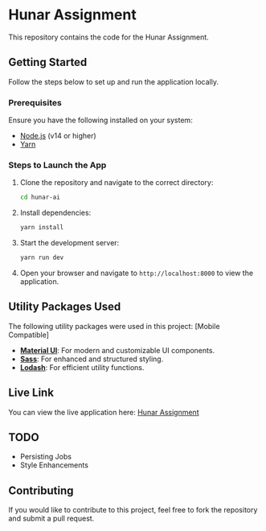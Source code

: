 # Hunar Assignment

This repository contains the code for the Hunar Assignment.

## Getting Started

Follow the steps below to set up and run the application locally.

### Prerequisites

Ensure you have the following installed on your system:

- [Node.js](https://nodejs.org/) (v14 or higher)
- [Yarn](https://classic.yarnpkg.com/en/docs/install/)

### Steps to Launch the App

1. Clone the repository and navigate to the correct directory:

    ```bash
    cd hunar-ai
    ```

2. Install dependencies:

    ```bash
    yarn install
    ```

3. Start the development server:

    ```bash
    yarn run dev
    ```

4. Open your browser and navigate to `http://localhost:8000` to view the
   application.

## Utility Packages Used

The following utility packages were used in this project: [Mobile Compatible]

- **[Material UI](https://mui.com/)**: For modern and customizable UI
  components.
- **[Sass](https://sass-lang.com/)**: For enhanced and structured styling.
- **[Lodash](https://lodash.com/)**: For efficient utility functions.

## Live Link

You can view the live application here:
[Hunar Assignment](https://hunar-assignment-sagar.netlify.app/)

## TODO

- Persisting Jobs
- Style Enhancements

## Contributing

If you would like to contribute to this project, feel free to fork the
repository and submit a pull request.
